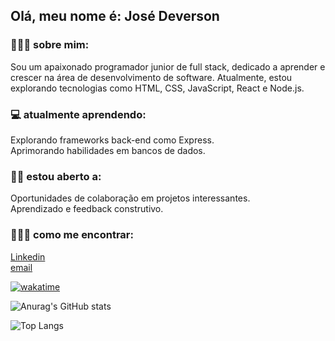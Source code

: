 ## Olá, meu nome é: José Deverson

### 👨🏻‍💻 sobre mim:

Sou um apaixonado programador junior de full stack, dedicado a aprender e crescer na área de desenvolvimento de software. Atualmente, estou explorando tecnologias como HTML, CSS, JavaScript, React e Node.js.

### 💻 atualmente aprendendo:
Explorando frameworks back-end como Express.    
Aprimorando habilidades em bancos de dados.

### 🤝🏻 estou aberto a:
Oportunidades de colaboração em projetos interessantes.      
Aprendizado e feedback construtivo.

### 🙋🏻‍♂️ como me encontrar:
[Linkedin](https://www.linkedin.com/in/deverson-freitas/)    
[email](mailto:dewesonfreitas00@gmail.com)



[![wakatime](https://wakatime.com/badge/user/018c4f01-795c-4f05-99cd-cc28f12a2478.svg)](https://wakatime.com/@018c4f01-795c-4f05-99cd-cc28f12a2478)

![Anurag's GitHub stats](https://github-readme-stats.vercel.app/api?username=Deverson-Freitas&show_icons=true&theme=transparent)


![Top Langs](https://github-readme-stats.vercel.app/api/top-langs/?username=Deverson-Freitas&layout=compact)